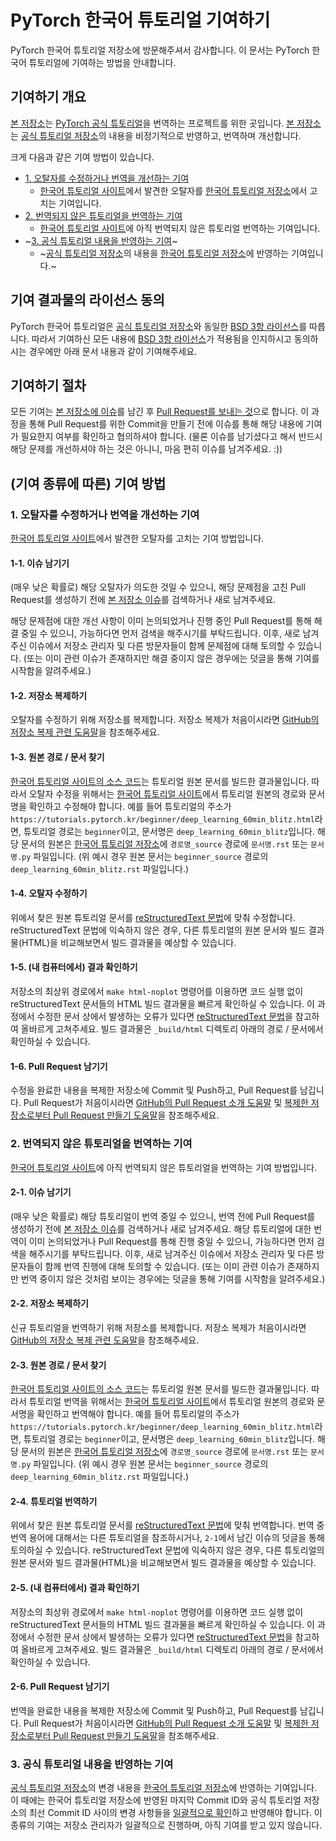 # PyTorch 한국어 튜토리얼 기여하기

PyTorch 한국어 튜토리얼 저장소에 방문해주셔서 감사합니다. 이 문서는 PyTorch 한국어 튜토리얼에 기여하는 방법을 안내합니다.

## 기여하기 개요

[본 저장소](https://github.com/9bow/PyTorch-tutorials-kr)는 [PyTorch 공식 튜토리얼](https://pytorch.org/tutorials/)을 번역하는 프로젝트를 위한 곳입니다.
[본 저장소](https://github.com/9bow/PyTorch-tutorials-kr)는 [공식 튜토리얼 저장소](https://github.com/pytorch/tutorials)의 내용을 비정기적으로 반영하고, 번역하며 개선합니다.

크게 다음과 같은 기여 방법이 있습니다.

* [1. 오탈자를 수정하거나 번역을 개선하는 기여](#1-오탈자를-수정하거나-번역을-개선하는-기여)
  * [한국어 튜토리얼 사이트](http://tutorials.pytorch.kr/)에서 발견한 오탈자를 [한국어 튜토리얼 저장소](https://github.com/9bow/PyTorch-tutorials-kr)에서 고치는 기여입니다.
* [2. 번역되지 않은 튜토리얼을 번역하는 기여](#2-번역되지-않은-튜토리얼을-번역하는-기여)
  * [한국어 튜토리얼 사이트](http://tutorials.pytorch.kr/)에 아직 번역되지 않은 튜토리얼 번역하는 기여입니다.
* ~[3. 공식 튜토리얼 내용을 반영하는 기여](#3-공식-튜토리얼-내용을-반영하는-기여)~
  * ~[공식 튜토리얼 저장소](https://github.com/pytorch/tutorials)의 내용을 [한국어 튜토리얼 저장소](https://github.com/9bow/PyTorch-tutorials-kr)에 반영하는 기여입니다.~

## 기여 결과물의 라이선스 동의

PyTorch 한국어 튜토리얼은 [공식 튜토리얼 저장소](https://github.com/pytorch/tutorials)와 동일한 [BSD 3항 라이선스](https://github.com/9bow/PyTorch-tutorials-kr/blob/master/LICENSE)를 따릅니다.
따라서 기여하신 모든 내용에 [BSD 3항 라이선스](https://github.com/9bow/PyTorch-tutorials-kr/blob/master/LICENSE)가 적용됨을 인지하시고 동의하시는 경우에만 아래 문서 내용과 같이 기여해주세요.

## 기여하기 절차

모든 기여는 [본 저장소에 이슈](https://github.com/9bow/PyTorch-tutorials-kr/issues/new)를 남긴 후 [Pull Request를 보내는 것](https://github.com/9bow/PyTorch-tutorials-kr/pulls)으로 합니다.
이 과정을 통해 Pull Request를 위한 Commit을 만들기 전에 이슈를 통해 해당 내용에 기여가 필요한지 여부를 확인하고 협의하셔야 합니다.
(물론 이슈를 남기셨다고 해서 반드시 해당 문제를 개선하셔야 하는 것은 아니니, 마음 편히 이슈를 남겨주세요. :))

## (기여 종류에 따른) 기여 방법

### 1. 오탈자를 수정하거나 번역을 개선하는 기여

[한국어 튜토리얼 사이트](http://tutorials.pytorch.kr/)에서 발견한 오탈자를 고치는 기여 방법입니다.

#### 1-1. 이슈 남기기

(매우 낮은 확률로) 해당 오탈자가 의도한 것일 수 있으니, 해당 문제점을 고친 Pull Request를 생성하기 전에 [본 저장소 이슈](https://github.com/9bow/PyTorch-tutorials-kr/issues)를 검색하거나 새로 남겨주세요.

해당 문제점에 대한 개선 사항이 이미 논의되었거나 진행 중인 Pull Request를 통해 해결 중일 수 있으니, 가능하다면 먼저 검색을 해주시기를 부탁드립니다.
이후, 새로 남겨주신 이슈에서 저장소 관리자 및 다른 방문자들이 함께 문제점에 대해 토의할 수 있습니다.
(또는 이미 관련 이슈가 존재하지만 해결 중이지 않은 경우에는 덧글을 통해 기여를 시작함을 알려주세요.)

#### 1-2. 저장소 복제하기

오탈자를 수정하기 위해 저장소를 복제합니다.
저장소 복제가 처음이시라면 [GitHub의 저장소 복제 관련 도움말](https://help.github.com/en/github/getting-started-with-github/fork-a-repo)을 참조해주세요.

#### 1-3. 원본 경로 / 문서 찾기

[한국어 튜토리얼 사이트의 소스 코드](https://github.com/9bow/PyTorch-tutorials-kr/tree/master/docs)는 튜토리얼 원본 문서를 빌드한 결과물입니다.
따라서 오탈자 수정을 위해서는 [한국어 튜토리얼 사이트](http://tutorials.pytorch.kr/)에서 튜토리얼 원본의 경로와 문서명을 확인하고 수정해야 합니다.
예를 들어 튜토리얼의 주소가 `https://tutorials.pytorch.kr/beginner/deep_learning_60min_blitz.html`라면, 튜토리얼 경로는 `beginner`이고, 문서명은 `deep_learning_60min_blitz`입니다.
해당 문서의 원본은 [한국어 튜토리얼 저장소](https://github.com/9bow/PyTorch-tutorials-kr)에 `경로명_source` 경로에 `문서명.rst` 또는 `문서명.py` 파일입니다.
(위 예시 경우 원본 문서는 `beginner_source` 경로의 `deep_learning_60min_blitz.rst` 파일입니다.)

#### 1-4. 오탈자 수정하기

위에서 찾은 원본 튜토리얼 문서를 [reStructuredText 문법](http://docutils.sourceforge.net/docs/user/rst/quickref.html)에 맞춰 수정합니다.
reStructuredText 문법에 익숙하지 않은 경우, 다른 튜토리얼의 원본 문서와 빌드 결과물(HTML)을 비교해보면서 빌드 결과물을 예상할 수 있습니다.

#### 1-5. (내 컴퓨터에서) 결과 확인하기

저장소의 최상위 경로에서 `make html-noplot` 명령어를 이용하면 코드 실행 없이 reStructuredText 문서들의 HTML 빌드 결과물을 빠르게 확인하실 수 있습니다.
이 과정에서 수정한 문서 상에서 발생하는 오류가 있다면 [reStructuredText 문법](http://docutils.sourceforge.net/docs/user/rst/quickref.html)을 참고하여 올바르게 고쳐주세요.
빌드 결과물은 `_build/html` 디렉토리 아래의 경로 / 문서에서 확인하실 수 있습니다.

#### 1-6. Pull Request 남기기

수정을 완료한 내용을 복제한 저장소에 Commit 및 Push하고, Pull Request를 남깁니다.
Pull Request가 처음이시라면 [GitHub의 Pull Request 소개 도움말](https://help.github.com/en/github/collaborating-with-issues-and-pull-requests/about-pull-requests) 및 [복제한 저장소로부터 Pull Request 만들기 도움말](https://help.github.com/en/github/collaborating-with-issues-and-pull-requests/creating-a-pull-request-from-a-fork)을 참조해주세요.

### 2. 번역되지 않은 튜토리얼을 번역하는 기여

[한국어 튜토리얼 사이트](http://tutorials.pytorch.kr/)에 아직 번역되지 않은 튜토리얼을 번역하는 기여 방법입니다.

#### 2-1. 이슈 남기기

(매우 낮은 확률로) 해당 튜토리얼이 번역 중일 수 있으니, 번역 전에 Pull Request를 생성하기 전에 [본 저장소 이슈](https://github.com/9bow/PyTorch-tutorials-kr/issues)를 검색하거나 새로 남겨주세요.
해당 튜토리얼에 대한 번역이 이미 논의되었거나 Pull Request를 통해 진행 중일 수 있으니, 가능하다면 먼저 검색을 해주시기를 부탁드립니다.
이후, 새로 남겨주신 이슈에서 저장소 관리자 및 다른 방문자들이 함께 번역 진행에 대해 토의할 수 있습니다.
(또는 이미 관련 이슈가 존재하지만 번역 중이지 않은 것처럼 보이는 경우에는 덧글을 통해 기여를 시작함을 알려주세요.)

#### 2-2. 저장소 복제하기

신규 튜토리얼을 번역하기 위해 저장소를 복제합니다.
저장소 복제가 처음이시라면 [GitHub의 저장소 복제 관련 도움말](https://help.github.com/en/github/getting-started-with-github/fork-a-repo)을 참조해주세요.

#### 2-3. 원본 경로 / 문서 찾기

[한국어 튜토리얼 사이트의 소스 코드](https://github.com/9bow/PyTorch-tutorials-kr/tree/master/docs)는 튜토리얼 원본 문서를 빌드한 결과물입니다.
따라서 튜토리얼 번역을 위해서는 [한국어 튜토리얼 사이트](http://tutorials.pytorch.kr/)에서 튜토리얼 원본의 경로와 문서명을 확인하고 번역해야 합니다.
예를 들어 튜토리얼의 주소가 `https://tutorials.pytorch.kr/beginner/deep_learning_60min_blitz.html`라면, 튜토리얼 경로는 `beginner`이고, 문서명은 `deep_learning_60min_blitz`입니다.
해당 문서의 원본은 [한국어 튜토리얼 저장소](https://github.com/9bow/PyTorch-tutorials-kr)에 `경로명_source` 경로에 `문서명.rst` 또는 `문서명.py` 파일입니다.
(위 예시 경우 원본 문서는 `beginner_source` 경로의 `deep_learning_60min_blitz.rst` 파일입니다.)

#### 2-4. 튜토리얼 번역하기

위에서 찾은 원본 튜토리얼 문서를 [reStructuredText 문법](http://docutils.sourceforge.net/docs/user/rst/quickref.html)에 맞춰 번역합니다.
번역 중 번역 용어에 대해서는 다른 튜토리얼을 참조하시거나, `2-1`에서 남긴 이슈의 덧글을 통해 토의하실 수 있습니다.
reStructuredText 문법에 익숙하지 않은 경우, 다른 튜토리얼의 원본 문서와 빌드 결과물(HTML)을 비교해보면서 빌드 결과물을 예상할 수 있습니다.

#### 2-5. (내 컴퓨터에서) 결과 확인하기

저장소의 최상위 경로에서 `make html-noplot` 명령어를 이용하면 코드 실행 없이 reStructuredText 문서들의 HTML 빌드 결과물을 빠르게 확인하실 수 있습니다.
이 과정에서 수정한 문서 상에서 발생하는 오류가 있다면 [reStructuredText 문법](http://docutils.sourceforge.net/docs/user/rst/quickref.html)을 참고하여 올바르게 고쳐주세요.
빌드 결과물은 `_build/html` 디렉토리 아래의 경로 / 문서에서 확인하실 수 있습니다.

#### 2-6. Pull Request 남기기

번역을 완료한 내용을 복제한 저장소에 Commit 및 Push하고, Pull Request를 남깁니다.
Pull Request가 처음이시라면 [GitHub의 Pull Request 소개 도움말](https://help.github.com/en/github/collaborating-with-issues-and-pull-requests/about-pull-requests) 및 [복제한 저장소로부터 Pull Request 만들기 도움말](https://help.github.com/en/github/collaborating-with-issues-and-pull-requests/creating-a-pull-request-from-a-fork)을 참조해주세요.

### 3. 공식 튜토리얼 내용을 반영하는 기여

[공식 튜토리얼 저장소](https://github.com/pytorch/tutorials)의 변경 내용을 [한국어 튜토리얼 저장소](https://github.com/9bow/PyTorch-tutorials-kr)에 반영하는 기여입니다.
이 때에는 한국어 튜토리얼 저장소에 반영된 마지막 Commit ID와 공식 튜토리얼 저장소의 최선 Commit ID 사이의 변경 사항들을 [일괄적으로 확인](https://help.github.com/en/github/committing-changes-to-your-project/comparing-commits-across-time)하고 반영해야 합니다.
이 종류의 기여는 저장소 관리자가 일괄적으로 진행하며, 아직 기여를 받고 있지 않습니다.
